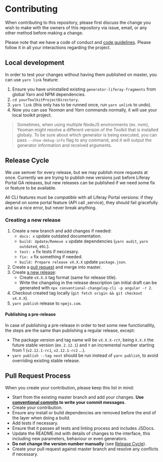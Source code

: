 # Contributing

When contributing to this repository, please first discuss the change you wish
to make with the owners of this repository via issue, email, or any other
method before making a change.

Please note that we have a code of conduct and [code guidelines][1].
Please follow it in all your interactions regarding the project.

## Local development

In order to test your changes without having them published on master, you
can use `yarn link` feature:

1. Ensure you have uninstalled existing `generator-liferay-fragments`
   from global Yarn and NPM dependencies.
2. `cd yourToolkitProjectDirectory`.
3. `yarn link` (this only has to be runned once, run `yarn unlink` to undo).
4. Now you can use _Yeoman_ and _Yarn_ commands normally, it will use your
   local toolkit project.

> Sometimes, when using multiple NodeJS environments (ex. nvm), Yeoman
> might resolve a different version of the Toolkit that is installed globaly.
> To be sure about which generator is being executed, you can pass
> `--show-debug-info` flag to any command, and it will output the generator
> information and received arguments.

## Release Cycle

We use semver for every release, but we may publish more requests at once.
Currently we are trying to publish new versions just before Liferay Portal
GA releases, but new releases can be published if we need some fix or feature
to be available.

All CLI features must be _compatible_ with all Liferay Portal versions: if
they depend on some portal feature (API call ,service), they should fail
gracefully and so a nice error, but never break anything.

### Creating a new release

1. Create a new branch and add changes if needed:
   - `docs: x` update outdated documentation.
   - `build: Update/Remove x` update dependencies (`yarn audit`, `yarn outdated`, etc.).
   - `test: x` fix tests if neccesary.
   - `fix: x` fix something if needed.
   - `build: Prepare release vX.X.X` update `package.json`.
2. Create a [pull request][5] and merge into master.
3. Create [a new release][4]:
   - Create `vX.X.X` tag format (same for release title).
   - Write the changelog in the release description (an initial draft can be
     generated with `npx conventional-changelog-cli -p angular -r 2`.
4. Checkout created tag locally (`git fetch origin && git checkout vX.X.X`).
5. `yarn publish` release to `npmjs.com`.

#### Publishing a pre-release

In case of publishing a pre-release in order to test some new functionallity,
the steps are the same than publishing a regular release, except:

- The package version and tag name will be `vX.X.X-rcY`, being `X.X.X` the future
  stable version (ex. `2.12.1`) and `Y` an incremental number starting from 1
  (`v2.12.1-rc1`, `v2.12.1-rc2` ...).
- `yarn publish --tag next` should be run instead of `yarn publish`, to avoid
  overriding existing stable release.

## Pull Request Process

When you create your contribution, please keep this list in mind:

- Start from the existing master branch and add your changes. **Use [conventional commits][2] to write your commit messages**.
- Create your contribution.
- Ensure any install or build dependencies are removed before the end of the
  layer when doing a build.
- Add tests if necessary.
- Ensure that it passes all tests and linting process and includes JSDocs.
- Update the README.md with details of changes to the interface, this including
  new parameters, behaviour or even generators.
- **Do not change the version number manually** (see [Release Cycle][3]).
- Create your pull request against master branch and resolve any conflicts if
  necessary.

[1]: https://github.com/liferay/liferay-frontend-guidelines
[2]: https://github.com/liferay/liferay-frontend-guidelines/blob/master/general/commit_messages.md
[3]: https://github.com/liferay/generator-liferay-fragments/blob/master/CONTRIBUTING.md#release-cycle
[4]: https://github.com/liferay/generator-liferay-fragments/releases/new
[5]: https://github.com/liferay/generator-liferay-fragments/compare
